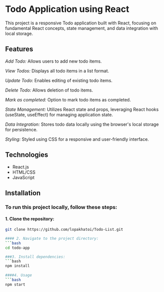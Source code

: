 # Todo Application using React

This project is a responsive Todo application built with React, focusing on fundamental React concepts, state management, and data integration with local storage.

## Features

*Add Todo:* Allows users to add new todo items.

*View Todos:* Displays all todo items in a list format.

*Update Todo:* Enables editing of existing todo items.

*Delete Todo:* Allows deletion of todo items.

*Mark as completed:* Option to mark todo items as completed.

*State Management:* Utilizes React state and props, leveraging React hooks (useState, useEffect) for managing application state.

*Data Integration:* Stores todo data locally using the browser's local storage for persistence.

*Styling:* Styled using CSS for a responsive and user-friendly interface.

## Technologies

- React.js
- HTML/CSS
- JavaScript

## Installation

### To run this project locally, follow these steps:

#### 1. Clone the repository:
```bash
git clone https://github.com/lopakhatoi/Todo-List.git

#### 2. Navigate to the project directory:
```bash
cd todo-app

###3. Install dependencies:
```bash
npm install
 
####4. Usage
```bash
npm start


